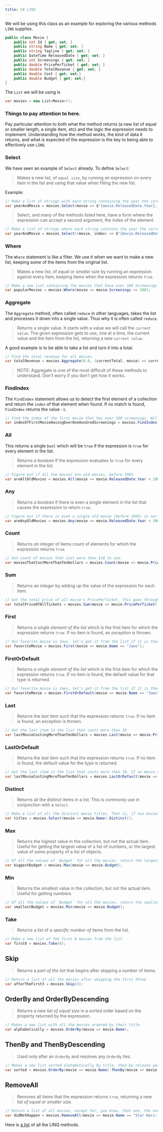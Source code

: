 ```yaml
---
title: C# LINQ
---
```


We will be using this class as an example for exploring the various methods
`LINQ` supplies.

```csharp
public class Movie {
    public int Id { get; set; }
    public string Name { get; set; }
    public string Tagline { get; set; }
    public DateTime ReleasedDate { get; set; }
    public int Screenings { get; set; }
    public double PricePerTicket { get; set; }
    public double TotalRevenue { get; set; }
    public double Cost { get; set;}
    public double Budget { get; set;}
}
```

The `List` we will be using is

```csharp
var movies = new List<Movie>();
```

### Things to pay attention to here.

Pay particular attention to both what the method _returns_ (a new list of equal
or smaller length, a single item, etc) and the logic the expression needs to
implement. Understanding how the method works, the kind of data it returns, and
what is expected of the expression is the key to being able to effectively use
`LINQ`.

### Select

We have seen an example of `Select` already. To define `Select`:

> Makes a new list, of `equal size`, by running an expression on every item in
> the list and using that value when filling the new list.

Example:

```csharp
// Make a list of strings with each string containing the year the corresponding Movie was released, a comma, and the title of the Movie.
var yearAndMovie = movies.Select(movie => $"{movie.ReleasedDate.Year}, {movie.Name} ");
```

> Select, and many of the methods listed here, have a form where the expression
> can accept a second argument, the index of the element.

```csharp
// Make a list of strings where each string contains the year the corresponding Movie was released, a comma, the title of the Movie, and the index in the original list.
var yearAndMovie = movies.Select((movie, index) => $"{movie.ReleasedDate.Year}, {movie.Name}, at index {index} ");
```

### Where

The `Where` statement is like a filter. We use it when we want to make a new
list, keeping _some_ of the items from the original list.

> Makes a new list, of _equal or smaller_ size by running an expression against
> every item, keeping items when the expression returns `true`.

```csharp
// Make a new list containing the movies that have over 100 Screenings
var popularMovies = movies.Where(movie => movie.Screenings >= 100);
```

### Aggregate

The `Aggregate` method, often called `reduce` in other languages, takes the list
and processes it down into a single value. Thus why it is often called `reduce`.

> Returns a single value. It starts with a value we will call the
> `current value`. The given expression gets to use, one at a time, the current
> value and the item from the list, returning a new `current value`.

A good example is to be able to take a list and turn it into a total.

```csharp
// Find the total revenue for all movies
var totalRevenue = movies.Aggregate(0.0, (currentTotal, movie) => currentTotal + movie.TotalRevenue);
```

> NOTE: Aggregate is one of the most difficult of these methods to understand.
> Don't worry if you don't get how it works.

### FindIndex

The `FindIndex` statement allows us to detect the first element of a collection
and return the `index` of that element when found. If no match is found,
`FindIndex` returns the value `-1`.

```csharp
// Find the index of the first movie that has over 100 screenings. Will return -1 if there aren't any such movies.
var indexOfFirstMovieHavingOverOneHundredScreenings = movies.FindIndex(movie => movie.Screenings >= 100);
```

### All

This returns a single `bool` which will be `true` if the expression is `true`
for every element in the list.

> Returns _a boolean_ if the expression evaluates to `true` for every element in
> the list.

```csharp
// Figure out if all the movies are old movies, before 1965
var areAllOldMovies = movies.All(movie => movie.ReleasedDate.Year < 1965);
```

### Any

> Returns _a boolean_ if there is even a single element in the list that causes
> the expression to return `true`.

```csharp
// Figure out if there is even a single old movie (before 1965) in our list
var areAnyOldMovies = movies.Any(movie => movie.ReleasedDate.Year < 1965);
```

### Count

> Returns _an integer_ of items count of elements for which the expression
> returns `true`.

```csharp
// Get count of movies that cost more than $10 to see.
var moviesThatCostMoreThanTenDollars = movies.Count(movie => movie.PricePerTicket > 10);
```

### Sum

> Returns _an integer_ by adding up the value of the expression for each item.

```csharp
// Get the total price of all movie's PricePerTicket. This goes through every movie, adding to a running total of PricePerTicket, placing the grand total in the variable totalPriceOfAllTickets
var totalPriceOfAllTickets = movies.Sum(movie => movie.PricePerTicket);
```

### First

> Returns _a single element of the list_ which is the first item for which the
> expression returns `true`. If no item is found, an _exception_ is thrown.

```csharp
// Our favorite movie is Jaws, let's get it from the list if it is there. If it isn't we'll get an exception/error
var favoriteMovie = movies.First(movie => movie.Name == "Jaws");
```

### FirstOrDefault

> Returns _a single element of the list_ which is the first item for which the
> expression returns `true`. If no item is found, the default value for that
> type is returned.

```csharp
// Our favorite movie is Jaws, let's get it from the list if it is there. If it isn't we'll get a value of `null` for `favoriteMovie`
var favoriteMovie = movies.FirstOrDefault(movie => movie.Name == "Jaws");
```

### Last

> Returns the _last item_ such that the expression returns `true`. If no item is
> found, an exception is thrown.

```csharp
// Get the last item in the list that costs more than 10
var lastMovieCostingMoreThanTenDollars = movies.Last(movie => movie.PricePerTicket > 10);
```

### LastOrDefault

> Returns the _last item_ such that the expression returns `true`. If no item is
> found, the default value for the type is returned.

```csharp
// Get the last item in the list that costs more than 10. If no movie costs more than 10, then `lastMovieCostingMoreThanTenDollars` will be `null`
var lastMovieCostingMoreThanTenDollars = movies.LastOrDefault(movie => movie.PricePerTicket > 10);
```

### Distinct

> Returns all the distinct items in a list. This is commonly use in conjunction
> with a `Select`.

```csharp
// Make a list of all the distinct movie titles. That is, if two movies have the same title, the title appears once.
var titles = movies.Select(movie => movie.Name).Distinct();
```

### Max

> Returns the highest value in the collection, but not the actual item. Useful
> for getting the largest value of a list of numbers, or the largest value of
> some property of a list of objects.

```csharp
// Of all the values of `Budget` for all the movies, return the largest one.
var biggestBudget = movies.Max(movie => movie.Budget);
```

### Min

> Returns the smallest value in the collection, but not the actual item. Useful
> for getting numbers.

```csharp
// Of all the values of `Budget` for all the movies, return the smallest one.
var smallestBudget = movies.Min(movie => movie.Budget);
```

### Take

> Returns a list of _a specific number of_ items from the list.

```csharp
// Make a new list of the first 8 movies from the list
var first8 = movies.Take(8);
```

## Skip

> Returns a _part of the list_ that begins after skipping a number of items.

```csharp
// Return a list of all the movies after skipping the first three
var afterTheFirst3 = movies.Skip(3);
```

## OrderBy and OrderByDescending

> Returns a new list _of equal size_ in a sorted order based on the property
> returned by the expression.

```csharp
// Makes a new list with all the movies ordered by their title
var alphabetically = movies.OrderBy(movie => movie.Name);
```

## ThenBy and ThenByDescending

> Used only after an `OrderBy` and resolves any `OrderBy` ties.

```csharp
// Makes a new list sorted alphabetically by title, then by release year if they have the same Title
var sorted = movies.OrderBy(movie => movie.Name).ThenBy(movie => movie.ReleasedDate);
```

## RemoveAll

> Removes all items that the expression returns `true`, returning a new list _of
> equal or smaller size_.

```csharp
// Return a list of all movies, except for, you know, that one, the one with the title we don't speak of.
var didNotHappen = movies.RemoveAll(movie => movie.Name == "Star Wars: Episode I – The Phantom Menace");
```

Here is
[a list](https://docs.microsoft.com/en-us/dotnet/api/system.linq.enumerable?view=netcore-3.1)
of all the LINQ methods.

